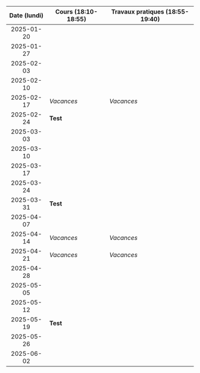 | Date (lundi) | Cours (18:10-18:55) | Travaux pratiques (18:55-19:40) |
| :----------: | ------------------- | ------------------------------- |
|  2025-01-20  |                     |                                 |
|  2025-01-27  |                     |                                 |
|  2025-02-03  |                     |                                 |
|  2025-02-10  |                     |                                 |
|  2025-02-17  | _Vacances_          | _Vacances_                      |
|  2025-02-24  | **Test**            |                                 |
|  2025-03-03  |                     |                                 |
|  2025-03-10  |                     |                                 |
|  2025-03-17  |                     |                                 |
|  2025-03-24  |                     |                                 |
|  2025-03-31  | **Test**            |                                 |
|  2025-04-07  |                     |                                 |
|  2025-04-14  | _Vacances_          | _Vacances_                      |
|  2025-04-21  | _Vacances_          | _Vacances_                      |
|  2025-04-28  |                     |                                 |
|  2025-05-05  |                     |                                 |
|  2025-05-12  |                     |                                 |
|  2025-05-19  | **Test**            |                                 |
|  2025-05-26  |                     |                                 |
|  2025-06-02  |                     |                                 |
